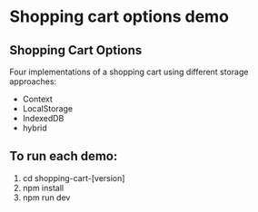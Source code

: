    
# Shopping cart options demo




## Shopping Cart Options

Four  implementations of a shopping cart using different storage approaches: 
- Context 
- LocalStorage 
- IndexedDB 
- hybrid
 
## To run each demo: 
1. cd shopping-cart-[version] 
2. npm install 
3. npm run dev



 
 
